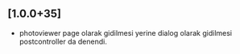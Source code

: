 ## [1.0.0+35]

- photoviewer page olarak gidilmesi yerine dialog olarak gidilmesi postcontroller da denendi.
